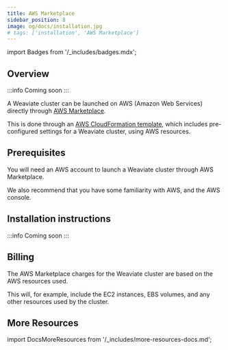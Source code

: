 ```yaml
---
title: AWS Marketplace
sidebar_position: 8
image: og/docs/installation.jpg
# tags: ['installation', 'AWS Marketplace']
---
```

import Badges from '/_includes/badges.mdx';

<Badges/>

## Overview

:::info Coming soon
:::

A Weaviate cluster can be launched on AWS (Amazon Web Services)  directly through [AWS Marketplace](https://aws.amazon.com/marketplace).

This is done through an [AWS CloudFormation template](https://aws.amazon.com/cloudformation/), which includes pre-configured settings for a Weaviate cluster, using AWS resources.

## Prerequisites

You will need an AWS account to launch a Weaviate cluster through AWS Marketplace.

We also recommend that you have some familiarity with AWS, and the AWS console.

## Installation instructions

:::info Coming soon
:::

<!-- ## Steps

1. Go to AWS Marketplace and search for Weaviate.
1. Click 'Continue to Subscribe'.
1. Once ready, click 'Continue to Configuration'.
1. Select the fulfillment option & software version from the list. -->

## Billing

The AWS Marketplace charges for the Weaviate cluster are based on the AWS resources used.

This will, for example, include the EC2 instances, EBS volumes, and any other resources used by the cluster.

## More Resources

import DocsMoreResources from '/_includes/more-resources-docs.md';

<DocsMoreResources />


